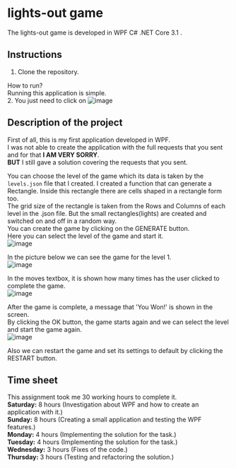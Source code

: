 # lights-out game

The lights-out game is developed in WPF C# .NET Core 3.1 .


## Instructions
1. Clone the repository.


How to run?\
Running this application is simple.\
2. You just need to click on ![image](https://user-images.githubusercontent.com/68497389/192870062-1d6c5ac8-1c82-469d-9439-9985fe388dc2.png)



## Description of the project

First of all, this is my first application developed in WPF.\
I was not able to create the application with the full requests that you sent and for that __I AM VERY SORRY__.\
__BUT__ I still gave a solution covering the requests that you sent.



You can choose the level of the game which its data is taken by the `levels.json` file that I created.
I created a function that can generate a Rectangle. Inside this rectangle there are cells shaped in a rectangle form too.\
The grid size of the rectangle is taken from the Rows and Columns of each level in the .json file.
But the small rectangles(lights) are created and switched on and off in a random way.\
You can create the game by clicking on the GENERATE button.\
Here you can select the level of the game and start it.\
![image](https://user-images.githubusercontent.com/68497389/192870968-e31bc2ad-eb28-4a0e-9560-0881301ce623.png)


In the picture below we can see the game for the level 1.\
![image](https://user-images.githubusercontent.com/68497389/192871327-6c2e9b83-3206-4924-8fbd-fea16b3dce09.png)



In the moves textbox, it is shown how many times has the user clicked to complete the game.\
![image](https://user-images.githubusercontent.com/68497389/192871409-788876b4-364a-4526-a164-bceccb3dea63.png)




After the game is complete, a message that 'You Won!' is shown in the screen.\
By clicking the OK button, the game starts again and we can select the level and start the game again.\
![image](https://user-images.githubusercontent.com/68497389/192871560-3efbdd3a-4a00-4ade-a0d8-36b2f7d8f023.png)




Also we can restart the game and set its settings to default by clicking the RESTART button.



## Time sheet
This assignment took me 30 working hours to complete it.\
__Saturday:__ 8 hours (Investigation about WPF and how to create an application with it.)\
__Sunday:__ 8 hours (Creating a small application and testing the WPF features.)\
__Monday:__ 4 hours (Implementing the solution for the task.)\
__Tuesday:__ 4 hours (Implementing the solution for the task.)\
__Wednesday:__ 3 hours (Fixes of the code.)\
__Thursday:__ 3 hours (Testing and refactoring the solution.)
